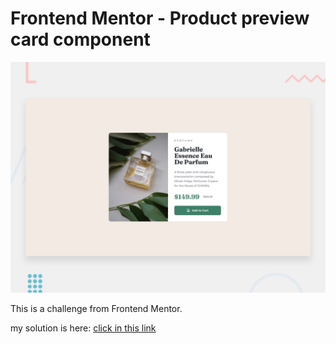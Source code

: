 # Frontend Mentor - Product preview card component

![Design preview for the Product preview card component coding challenge](./design/desktop-preview.jpg)

This is a challenge from Frontend Mentor.

my solution is here: <a href="https://brunohenriquedeveloper.github.io/Product-preview-card-component/">click in this link</a>